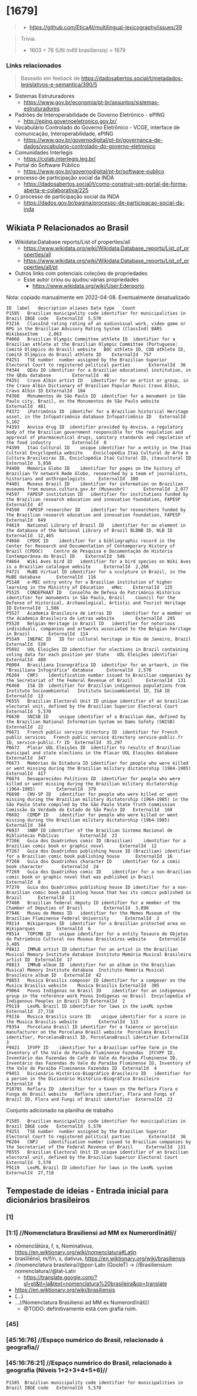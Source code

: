 # [1679]

> - https://github.com/EticaAI/multilingual-lexicography/issues/39

> Trivia:
> - 1603 + 76 (UN m49 brasiliensis) = 1679


### Links relacionados

> Baseado em feeback de https://dadosabertos.social/t/metadados-legislativos-e-semantica/390/5

- Sistemas Estruturadores
  - https://www.gov.br/economia/pt-br/assuntos/sistemas-estruturadores
- Padrões de Interoperabilidade de Governo Eletrônico - ePING
  - http://eping.governoeletronico.gov.br/
- Vocabulário Controlado do Governo Eletrônico - VCGE, interface de comunicação, Interoperabilidade, ePING
  - https://www.gov.br/governodigital/pt-br/governanca-de-dados/vocabulario-controlado-do-governo-eletronico
- Comunidades Interlegis
  - https://colab.interlegis.leg.br/
- Portal do Software Público
  - https://www.gov.br/governodigital/pt-br/software-publico
- processo de participação social da INDA
  - https://dadosabertos.social/t/como-construir-um-portal-de-forma-aberta-e-colaborativa/225
- O processo de participação social da INDA
  - https://dados.gov.br/pagina/processo-de-participacao-social-da-inda


## Wikiata P Relacionados ao Brasil

- Wikidata:Database reports/List of properties/all
  - https://www.wikidata.org/wiki/Wikidata:Database_reports/List_of_properties/all
  - https://www.wikidata.org/wiki/Wikidata:Database_reports/List_of_properties/all/pt
- Outros links com potenciais coleções de propriedades
  - Esse autor criou ou ajudou várias propriedades
    - https://www.wikidata.org/wiki/User:Ederporto

Nota: copiado manualmente em 2022-04-08. Eventualmente desatualizado

```tsv
ID	label	description	aliases	Data type	Count
P1585	Brazilian municipality code	identifier for municipalities in Brazil	IBGE code	ExternalId	5,570
P3216	ClassInd rating	rating of an audiovisual work, video game or RPG in the Brazilian Advisory Rating System (ClassInd)	BARS	WikibaseItem	2,063
P4060	Brazilian Olympic Committee athlete ID	identifier for a Brazilian athlete at the Brazilian Olympic Committee (Portuguese: Comitê Olímpico do Brasil) website	BOC athlete ID, COB athlete ID, Comitê Olímpico do Brasil athlete ID	ExternalId	757
P4251	TSE number	number assigned by the Brazilian Superior Electoral Court to registered political parties		ExternalId	36
P4344	QEdu ID	identifier for a Brazilian educational institution, in the QEdu database		ExternalId	46
P4351	Cravo Albin artist ID	identifier for an artist or group, in the Cravo Albin Dictionary of Brazilian Popular Music	Cravo Albin, Cravo Albin ID	ExternalId	104
P4360	Monumentos de São Paulo ID	identifier for a monument in São Paulo city, Brazil, on the Monumentos de São Paulo website		ExternalId	481
P4372	iPatrimônio ID	identifer for a Brazilian historical Heritage asset, in the Infopatrimônio database	Infopatrimônio ID	ExternalId	5,102
P4393	Anvisa drug ID	identifier provided by Anvisa, a regulatory body of the Brazilian government responsible for the regulation and approval of pharmaceutical drugs, sanitary standards and regulation of the food industry		ExternalId	0
P4399	Itaú Cultural ID	unique identifier for a entity in the Itaú Cultural Encyclopedia website	Enciclopédia Itaú Cultural de Arte e Cultura Brasileiras ID, Enciclopédia Itaú Cultural ID, itaucultural ID	ExternalId	5,850
P4400	Memória Globo ID	identifier for pages on the history of Brazilian TV network Rede Globo, researched by a team of journalists, historians and anthropologists		ExternalId	100
P4401	Museus Brazil ID	identifier for information on Brazilian museums from museus.cultura.gov.br (Museusbr)		ExternalId	2,077
P4597	FAPESP institution ID	identifier for institutions funded by the Brazilian research education and innovation foundation, FAPESP		ExternalId	47
P4598	FAPESP researcher ID	identifier for researchers funded by the Brazilian research education and innovation foundation, FAPESP		ExternalId	649
P4619	National Library of Brazil ID	identifier for an element in the database of the National Library of Brazil	BLBNB ID, NLB ID	ExternalId	12,465
P4660	CPDOC ID	identifier for a bibliographic record in the Center for Research and Documentation of Contemporary History of Brazil (CPDOC)	Centro de Pesquisa e Documentação de História Contemporânea do Brasil ID	ExternalId	546
P4664	Wiki Aves bird ID	identifier for a bird species on Wiki Aves is a Brazilian catalogue website		ExternalId	2,266
P4721	MuBE Virtual ID	identifier for a sculpture in Brazil, in the MuBE database		ExternalId	116
P5148	e-MEC entry	entry for a Brazilian institution of higher learning in the Ministry of Education	eMec	ExternalId	125
P5525	CONDEPHAAT ID	Conselho de Defesa do Patrimônio Histórico identifier for monuments in São Paulo, Brazil	Council for the Defense of Historical, Archaeological, Artistic and Tourist Heritage ID	ExternalId	1,586
P5527	Academia Brasileira de Letras ID	identifier for a member on the Academia Brasileira de Letras website		ExternalId	295
P5528	Belgian Heritage in Brazil ID	identifier for notorious individuals, companies and artworks associated to the Belgian heritage in Brazil		ExternalId	114
P5549	INEPAC ID	ID for cultural heritage in Rio de Janeiro, Brazil		ExternalId	530
P5892	UOL Eleições ID	іdentifier for elections in Brazil containing voting data for each position per State	UOL Eleições identifier	ExternalId	480
P6004	Brasiliana Iconográfica ID	identifier for an artwork, in the "Brasiliana Infográfica" database		ExternalId	2,570
P6204	CNPJ	identification number issued to Brazilian companies by the Secretariat of the Federal Revenue of Brazil		ExternalId	131
P6468	ISA ID	identifier for Brazilian indigenous populations from Instituto Socioambiental	Instituto Socioambiental ID, ISA ID	ExternalId	13
P6555	Brazilian Electoral Unit ID	unique identifier of an brazilian electoral unit, defined by the Brazilian Superior Electoral Court		ExternalId	5,570
P6630	SNISB ID	unique identifier of a Brazilian dam, defined by the Brazilian National Information System on Dams Safety (SNISB)		ExternalId	22
P6671	French public service directory ID	identifier for French public services	French public service directory service-public.fr ID, service-public.fr ID	ExternalId	35,297
P6672	Placar UOL Eleições ID	identifier to results of Brazilian municipal and state elections in the Placar UOL Eleições database		ExternalId	347
P6673	Memórias da Ditadura ID	identifier for people who were killed or went missing during the Brazilian military dictatorship (1964-1985)		ExternalId	417
P6674	Desaparecidos Políticos ID	identifier for people who were killed or went missing during the Brazilian military dictatorship (1964-1985)		ExternalId	379
P6690	CNV-SP ID	identifier for people who were killed or went missing during the Brazilian military dictatorship (1964-1985) in the São Paulo State compiled by the São Paulo State Truth Commission	Comissão da Verdade do Estado de São Paulo ID	ExternalId	168
P6692	CEMDP ID	identifier for people who were killed or went missing during the Brazilian military dictatorship (1964-1985)		ExternalId	344
P6937	SNBP ID	identifier of the Brazilian Sistema Nacional de Bibliotecas Públicas		ExternalId	23
P7266	Guia dos Quadrinhos comic ID (Brazilian)	identifier for a Brazilian comic book or graphic novel		ExternalId	12
P7267	Guia dos Quadrinhos publishing house ID (Brazilian)	identifier for a Brazilian comic book publishing house		ExternalId	16
P7268	Guia dos Quadrinhos character ID	identifier for a comic book character		ExternalId	24
P7269	Guia dos Quadrinhos comic ID	identifier for a non-Brazilian comic book or graphic novel that was published in Brazil		ExternalId	8
P7270	Guia dos Quadrinhos publishing house ID	identifier for a non-Brazilian comic book publishing house that has its comics published in Brazil		ExternalId	11
P7480	Brazilian federal deputy ID	identifier for a member of the Chamber of Deputies of Brazil		ExternalId	3,898
P7946	Museu de Memes ID	identifier for the Memes Museum of the Brazilian Fluminense Federal University		ExternalId	2
P8114	Wikiparques ID	identifier for a Brazilian protected area on Wikiparques		ExternalId	6
P8514	TOPCMB ID	unique identifier for a entity Tesauro de Objetos do Patrimônio Cultural nos Museus Brasileiros website		ExternalId	3,405
P8812	IMMuB artist ID	identifier for an artist in the Brazilian Musical Memory Institute database	Instituto Memória Musical Brasileira artist ID	ExternalId	17
P8813	IMMuB album ID	identifier for an album in the Brazilian Musical Memory Institute database	Instituto Memória Musical Brasileira album ID	ExternalId	42
P8853	Musica Brasilis composer ID	identifier for a composer on the Musica Brasilis website	Musica Brasilis	ExternalId	305
P9064	Povos Indígenas no Brasil ID	identifier for an indigenous group in the reference work Povos Indígenas no Brasil	Encyclopedia of Indigenous Peoples in Brazil ID	ExternalId	2
P9119	LexML Brazil ID	identifier for laws in the LexML system		ExternalId	27,718
P9116	Musica Brasilis score ID	unique identifier for a score in the Musica Brasilis website		ExternalId	113
P9354	Porcelana Brasil ID	identifier for a faience or porcelain manufacturer on the Porcelana Brasil website	Porcelana Brasil identifier, PorcelanaBrasil ID, PorcelanaBrasil identifier	ExternalId	3
P9421	IFVPF ID	identifier for a Brazilian coffee farm in the Inventory of the Vale do Paraíba Fluminense Fazendas	IFCVPF ID, Inventário das Fazendas de Café do Vale do Paraíba Fluminense ID, Inventário das Fazendas do Vale do Paraíba Fluminense ID, Inventory of the Vale do Paraíba Fluminense Fazendas ID	ExternalId	4
P9451	Dicionário Histórico-Biográfico Brasileiro ID	identifier for a person in the Dicionário Histórico-Biográfico Brasileiro		ExternalId	0
P10701	Reflora ID	identifier for a taxon on the Reflora Flora e Funga do Brasil website	Reflora identifier, Flora and Fungi of Brazil ID, Flora and Fungi of Brazil identifier	ExternalId	23
```

Conjunto adicionado na planilha de trabalho

```tsv
P1585	Brazilian municipality code	identifier for municipalities in Brazil	IBGE code	ExternalId	5,570
P4251	TSE number	number assigned by the Brazilian Superior Electoral Court to registered political parties		ExternalId	36
P6204	CNPJ	identification number issued to Brazilian companies by the Secretariat of the Federal Revenue of Brazil		ExternalId	131
P6555	Brazilian Electoral Unit ID	unique identifier of an brazilian electoral unit, defined by the Brazilian Superior Electoral Court		ExternalId	5,570
P9119	LexML Brazil ID	identifier for laws in the LexML system		ExternalId	27,718
```

## Tempestade de ideias - Entrada inicial para dicionários brasileiros

### [1]
### [1:1] //Nomenclatura Brasiliensi ad MM ex Numerordĭnātĭ//
- nōmenclātūra, f, s, Nominativus, https://en.wiktionary.org/wiki/nomenclatura#Latin
- brasīliēnsī, m/f/n, s, dativus, https://en.wiktionary.org/wiki/brasiliensis
- //nomenclatura brasileira//@por-Latn (GooleT) -> //Brasiliensium nomenclatura//@lat-Latn
  - https://translate.google.com/?sl=pt&tl=la&text=nomenclatura%20brasileira&op=translate
- https://en.wiktionary.org/wiki/brasiliensis
- (...)
- ...//Nomenclatura Brasiliensi ad MM ex Numerordĭnātĭ//
  - @TODO: definitivamente está com grafia ruim.

### [45]
### [45:16:76] //Espaço numérico do Brasil, relacionado à geografia//
### [45:16:76:21] //Espaço numérico do Brasil, relacionado à geografia (Níveis 1+2+3+4+5+6)//

`P1585	Brazilian municipality code	identifier for municipalities in Brazil	IBGE code	ExternalId	5,570`


<!--
- Pessoa jurítica
  - (...)
- Pessoa física
  - https://pt.wikipedia.org/wiki/Cadastro_de_Pessoas_F%C3%ADsicas
    - http://www.receita.fazenda.gov.br/Aplicacoes/ATCTA/CPF/
  - https://pt.wikipedia.org/wiki/C%C3%A9dula_de_identidade
    - Na pagina da Carteira de identidade cita os demais. Exemplo:
      - https://pt.wikipedia.org/wiki/Carteira_Nacional_de_Habilita%C3%A7%C3%A3o
      - https://pt.wikipedia.org/wiki/T%C3%ADtulo_de_Eleitor
      - https://pt.wikipedia.org/wiki/Carteira_de_trabalho
      - https://pt.wikipedia.org/wiki/Instituto_Nacional_do_Seguro_Social (numero do INSS, nao tem conceito direto)
      - https://pt.wikipedia.org/wiki/PIS/PASEP
      - Número de Identidade Profissional (opcional)
      - https://pt.wikipedia.org/wiki/Certificado_de_alistamento_militar
      - https://pt.wikipedia.org/wiki/SUS (cartão do SUS)
      - https://pt.wikipedia.org/wiki/Certid%C3%A3o_de_nascimento
      - https://pt.wikipedia.org/wiki/Registro_Nacional_de_Estrangeiros
-->
